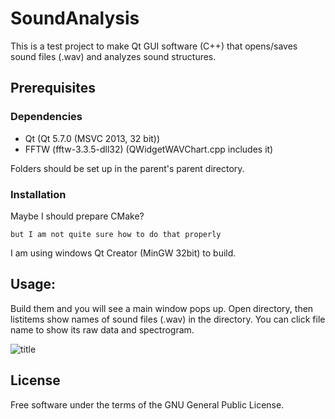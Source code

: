 # SoundAnalysis

This is a test project to make Qt GUI software (C++) that opens/saves sound files (.wav) and analyzes sound structures.

## Prerequisites

### Dependencies

 - Qt (Qt 5.7.0 (MSVC 2013, 32 bit))
 - FFTW (fftw-3.3.5-dll32) (QWidgetWAVChart.cpp includes it)

Folders should be set up in the parent's parent directory.

### Installation

Maybe I should prepare CMake?

```
but I am not quite sure how to do that properly
```

I am using windows Qt Creator (MinGW 32bit) to build.

## Usage: 

Build them and you will see a main window pops up. Open directory, then listitems show names of sound files (.wav) in the directory. You can click file name to show its raw data and spectrogram.

![title](soundanalysis.jpg)


## License

Free software under the terms of the GNU General Public License.
